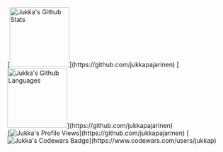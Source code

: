 <div>
  [<img height="135px" src="https://github-readme-stats.vercel.app/api?username=jukkapajarinen&theme=transparent&show_icons=true&hide_title=true&hide_border=true&&include_all_commits=true&count_private=true&line_height=21" alt="Jukka's Github Stats"/>](https://github.com/jukkapajarinen)
  [<img height="135px" src="https://github-readme-stats.vercel.app/api/top-langs/?username=jukkapajarinen&theme=transparent&&hide_title=true&hide_border=true&layout=compact&langs_count=8" alt="Jukka's Github Languages" />](https://github.com/jukkapajarinen)
</div>
<div>
  [<img src="https://komarev.com/ghpvc/?username=jukkapajarinen&color=blue" alt="Jukka's Profile Views">](https://github.com/jukkapajarinen)
  [<img src="https://www.codewars.com/users/jukkap/badges/micro" alt="Jukka's Codewars Badge"/>](https://www.codewars.com/users/jukkap)
</div>
